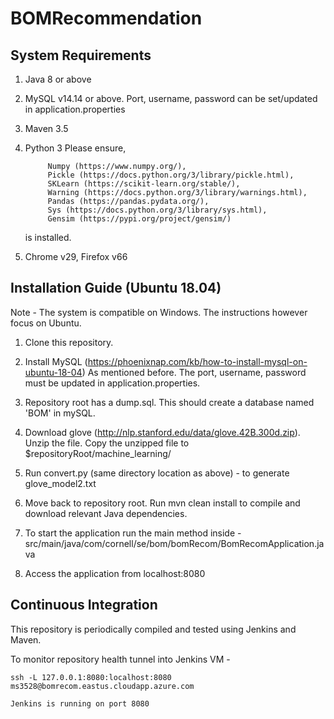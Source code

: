 # BOMRecommendation

System Requirements
-------------------

1. Java 8 or above
2. MySQL v14.14 or above. Port, username, password can be set/updated in application.properties
3. Maven 3.5
4. Python 3
    Please ensure,
    
            Numpy (https://www.numpy.org/), 
            Pickle (https://docs.python.org/3/library/pickle.html), 
            SKLearn (https://scikit-learn.org/stable/), 
            Warning (https://docs.python.org/3/library/warnings.html), 
            Pandas (https://pandas.pydata.org/), 
            Sys (https://docs.python.org/3/library/sys.html), 
            Gensim (https://pypi.org/project/gensim/)
            
    is installed.

5. Chrome v29, Firefox v66

Installation Guide (Ubuntu 18.04)
---------------------------------

Note - The system is compatible on Windows. The instructions however focus on Ubuntu.

1. Clone this repository.

2. Install MySQL (https://phoenixnap.com/kb/how-to-install-mysql-on-ubuntu-18-04)
   As mentioned before. The port, username, password must be updated in application.properties.
   
3. Repository root has a dump.sql. This should create a database named 'BOM' in mySQL.

4. Download glove (http://nlp.stanford.edu/data/glove.42B.300d.zip). Unzip the file. Copy the unzipped file to $repositoryRoot/machine_learning/

5. Run convert.py (same directory location as above) - to generate glove_model2.txt

6. Move back to repository root. Run mvn clean install to compile and download relevant Java dependencies.

7. To start the application run the main method inside - src/main/java/com/cornell/se/bom/bomRecom/BomRecomApplication.java

8. Access the application from localhost:8080

Continuous Integration
----------------------

This repository is periodically compiled and tested using Jenkins and Maven.

To monitor repository health tunnel into Jenkins VM -

    ssh -L 127.0.0.1:8080:localhost:8080 ms3528@bomrecom.eastus.cloudapp.azure.com

    Jenkins is running on port 8080
